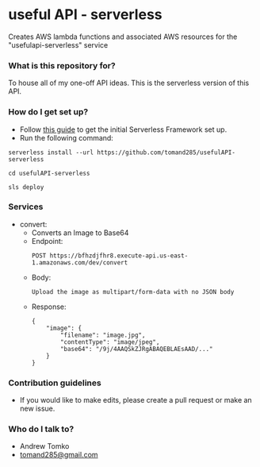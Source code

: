 # useful API - serverless #

Creates AWS lambda functions and associated AWS resources for the "usefulapi-serverless" service

### What is this repository for? ###

To house all of my one-off API ideas. This is the serverless version of this API.

### How do I get set up? ###

* Follow [this guide](https://serverless.com/framework/docs/getting-started/) to get the initial Serverless Framework set up.
* Run the following command:
```
serverless install --url https://github.com/tomand285/usefulAPI-serverless
```
```
cd usefulAPI-serverless
```
```
sls deploy
```

### Services ###
* convert:
    * Converts an Image to Base64
    * Endpoint:
        ```
        POST https://bfhzdjfhr8.execute-api.us-east-1.amazonaws.com/dev/convert
        ```
    * Body:
        ```
        Upload the image as multipart/form-data with no JSON body
        ```
    * Response:
        ```
        {
            "image": {
                "filename": "image.jpg",
                "contentType": "image/jpeg",
                "base64": "/9j/4AAQSkZJRgABAQEBLAEsAAD/..."
            }
        }
        ```

### Contribution guidelines ###

* If you would like to make edits, please create a pull request or make an new issue.

### Who do I talk to? ###

* Andrew Tomko
* tomand285@gmail.com
